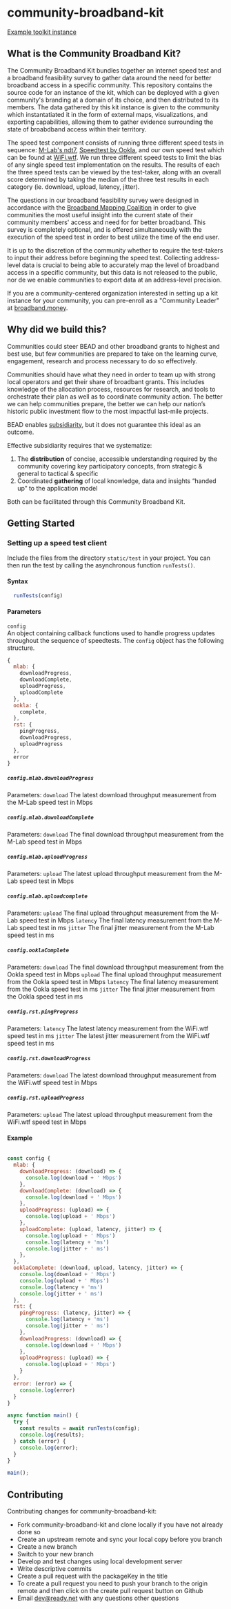 # community-broadband-kit

[Example toolkit instance](https://toolkit.broadband.money/)

## What is the Community Broadband Kit?

The Community Broadband Kit bundles together an internet speed test and a broadband feasibility survey to gather data around the need for better broadband access in a specific community. This repository contains the source code for an instance of the kit, which can be deployed with a given community's branding at a domain of its choice, and then distributed to its members. The data gathered by this kit instance is given to the community which instantatiated it in the form of external maps, visualizations, and exporting capabilities, allowing them to gather evidence surrounding the state of broabdband access within their territory.

The speed test component consists of running three different speed tests in sequence: [M-Lab's ndt7](https://speed.measurementlab.net/#/), [Speedtest by Ookla](https://www.speedtest.net/), and our own speed test which can be found at [WiFi.wtf](https://wifi.wtf/). We run three different speed tests to limit the bias of any single speed test implementation on the results. The results of each the three speed tests can be viewed by the test-taker, along with an overall score determined by taking the median of the three test results in each category (ie. download, upload, latency, jitter).

The questions in our broadband feasibility survey were designed in accordance with the [Broadband Mapping Coalition](https://broadbandmappingcoalition.org/) in order to give communities the most useful insight into the current state of their community members' access and need for for better broadband. This survey is completely optional, and is offered simultaneously with the execution of the speed test in order to best utilize the time of the end user.

It is up to the discretion of the community whether to require the test-takers to input their address before beginning the speed test. Collecting address-level data is crucial to being able to accurately map the level of broadband access in a specific community, but this data is not released to the public, nor de we enable communities to export data at an address-level precision.

If you are a community-centered organization interested in setting up a kit instance for your community, you can pre-enroll as a "Community Leader" at [broadband.money](https://broadband.money/).

## Why did we build this?

Communities could steer BEAD and other broadband grants to highest and best use, but few communities are prepared to take on the learning curve, engagement, research and process necessary to do so effectively. 

Communities should have what they need in order to team up with strong local operators and get their share of broadbant grants. This includes knowledge of the allocation process, resources for research, and tools to orchestrate their plan as well as to coordinate community action.
The better we can help communities prepare, the better we can help our nation’s historic public investment flow to the most impactful last-mile projects.

BEAD enables [subsidiarity](https://en.wikipedia.org/wiki/Subsidiarity), but it does not guarantee this ideal as an outcome. 

Effective subsidiarity requires that we systematize:

1. The **distribution** of concise, accessible understanding required by the community covering key participatory concepts, from strategic & general to tactical & specific
2. Coordinated **gathering** of local knowledge, data and insights “handed up” to the application model

Both can be facilitated through this Community Broadband Kit. 

## <a name="getting-started"></a>Getting Started

### Setting up a speed test client

Include the files from the directory `static/test` in your project. You can then run the test by calling the asynchronous function `runTests()`.

#### Syntax
```js
  runTests(config)
```

#### Parameters
`config`  
An object containing callback functions used to handle progress updates throughout the sequence of speedtests. The `config` object has the following structure.

```js
{
  mlab: {
    downloadProgress,
    downloadComplete,
    uploadProgress,
    uploadComplete
  },
  ookla: {
    complete,
  },
  rst: {
    pingProgress,
    downloadProgress,
    uploadProgress
  },
  error
}
```

##### `config.mlab.downloadProgress`

Parameters: 
`download` The latest download throughput measurement from the M-Lab speed test in Mbps

##### `config.mlab.downloadComplete`

Parameters: 
`download` The final download throughput measurement from the M-Lab speed test in Mbps

##### `config.mlab.uploadProgress`

Parameters: 
`upload` The latest upload throughput measurement from the M-Lab speed test in Mbps

##### `config.mlab.uploadcomplete`

Parameters: 
`upload` The final upload throughput measurement from the M-Lab speed test in Mbps
`latency` The final latency measurement from the M-Lab speed test in ms
`jitter` The final jitter measurement from the M-Lab speed test in ms

##### `config.ooklaComplete`

Parameters: 
`download` The final download throughput measurement from the Ookla speed test in Mbps
`upload` The final upload throughput measurement from the Ookla speed test in Mbps
`latency` The final latency measurement from the Ookla speed test in ms
`jitter` The final jitter measurement from the Ookla speed test in ms

##### `config.rst.pingProgress`

Parameters: 
`latency` The latest latency measurement from the WiFi.wtf speed test in ms
`jitter` The latest jitter measurement from the WiFi.wtf speed test in ms


##### `config.rst.downloadProgress`

Parameters: 
`download` The latest download throughput measurement from the WiFi.wtf speed test in Mbps

##### `config.rst.uploadProgress`

Parameters: 
`upload` The latest upload throughput measurement from the WiFi.wtf speed test in Mbps

#### Example
```js

const config {
  mlab: {
    downloadProgress: (download) => {
      console.log(download + ' Mbps')
    },
    downloadComplete: (download) => {
      console.log(download + ' Mbps')
    },
    uploadProgress: (upload) => {
      console.log(upload + ' Mbps')
    },
    uploadComplete: (upload, latency, jitter) => {
      console.log(upload + ' Mbps')
      console.log(latency + 'ms')
      console.log(jitter + ' ms')
    },
  },
  ooklaComplete: (download, upload, latency, jitter) => {
    console.log(download + ' Mbps')
    console.log(upload + ' Mbps')
    console.log(latency + 'ms')
    console.log(jitter + ' ms')
  },
  rst: {
    pingProgress: (latency, jitter) => {
      console.log(latency + 'ms')
      console.log(jitter + ' ms')
    },
    downloadProgress: (download) => {
      console.log(download + ' Mbps')
    },
    uploadProgress: (upload) => {
      console.log(upload + ' Mbps')
    }
  },
  error: (error) => {
    console.log(error)
  }
}

async function main() {
  try {
    const results = await runTests(config);
    console.log(results);
  } catch (error) {
    console.log(error);
  }
}

main();
```

## <a name="contributing"></a>Contributing

Contributing changes for community-broadband-kit:

- Fork community-broadband-kit and clone locally if you have not already done so
- Create an upstream remote and sync your local copy before you branch
- Create a new branch
- Switch to your new branch
- Develop and test changes using local development server
- Write descriptive commits
- Create a pull request with the packageKey in the title
- To create a pull request you need to push your branch to the origin remote and then click on the create pull request button on Github
- Email dev@ready.net with any questions other questions
